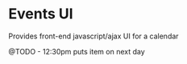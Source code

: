 # Events UI

Provides front-end javascript/ajax UI for a calendar

@TODO - 12:30pm puts item on next day